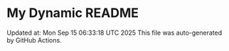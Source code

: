 # My Dynamic README
Updated at: Mon Sep 15 06:33:18 UTC 2025
This file was auto-generated by GitHub Actions.
